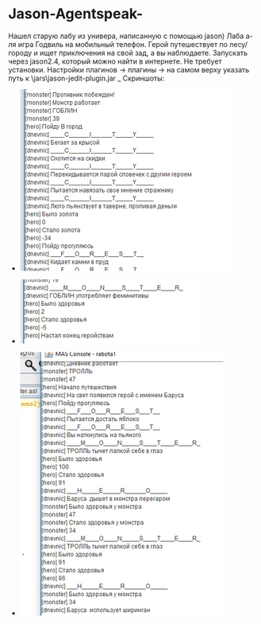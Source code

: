 # Jason-Agentspeak-
Нашел старую лабу из универа, написанную с помощью jason) Лаба а-ля игра Годвиль на мобильный телефон. Герой путешествует по лесу/городу и ищет приключения на свой зад, а вы наблюдаете.
 Запускать через jason2.4, который можно найти в интернете. Не требует установки.
Настройки плагинов -> плагины -> на самом верху указать путь к \jars\jason-jedit-plugin.jar 
_
  Скриншоты:
  
   - ![Image alt](-BT9ewvAkb0.jpg)
   
   - ![Image alt](e31a3DQRcKk.jpg)
   
   - ![Image alt](poCBjx5YOuE.jpg)
